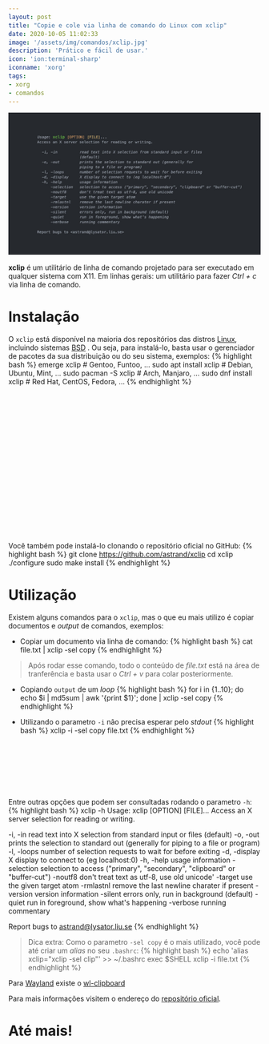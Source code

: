 ```yaml
---
layout: post
title: "Copie e cole via linha de comando do Linux com xclip"
date: 2020-10-05 11:02:33
image: '/assets/img/comandos/xclip.jpg'
description: 'Prático e fácil de usar.'
icon: 'ion:terminal-sharp'
iconname: 'xorg'
tags:
- xorg
- comandos
---
```


![Copie e cole via linha de comando do Linux com xclip](/assets/img/comandos/xclip.jpg)

**xclip** é um utilitário de linha de comando projetado para ser executado em qualquer sistema com X11. Em linhas gerais: um utilitário para fazer *Ctrl + c* via linha de comando.

# Instalação
O `xclip` está disponível na maioria dos repositórios das distros [Linux](https://terminalroot.com.br/tags/linux), incluindo sistemas [BSD](https://terminalroot.com.br/tags/#bsd) . Ou seja, para instalá-lo, basta usar o gerenciador de pacotes da sua distribuição ou do seu sistema, exemplos:
{% highlight bash %}
emerge xclip # Gentoo, Funtoo, ...
sudo apt install xclip # Debian, Ubuntu, Mint, ...
sudo pacman -S xclip # Arch, Manjaro, ...
sudo dnf install xclip # Red Hat, CentOS, Fedora, ...
{% endhighlight %}

<!-- QUADRADO -->
<script async src="//pagead2.googlesyndication.com/pagead/js/adsbygoogle.js"></script>
<ins class="adsbygoogle"
style="display:inline-block;width:336px;height:280px"
data-ad-client="ca-pub-2838251107855362"
data-ad-slot="5351066970"></ins>
<script>
(adsbygoogle = window.adsbygoogle || []).push({});
</script>

Você também pode instalá-lo clonando o repositório oficial no GitHub:
{% highlight bash %}
git clone https://github.com/astrand/xclip
cd xclip
./configure
sudo make install
{% endhighlight %}

# Utilização
Existem alguns comandos para o `xclip`, mas o que eu mais utilizo é copiar documentos e *output* de comandos, exemplos:
+ Copiar um documento via linha de comando:
{% highlight bash %}
cat file.txt | xclip -sel copy
{% endhighlight %}
> Após rodar esse comando, todo o conteúdo de *file.txt* está na área de tranferência e basta usar o *Ctrl + v* para colar posteriormente.

+ Copiando `output` de um *loop*
{% highlight bash %}
for i in {1..10}; do echo $i | md5sum | awk '{print $1}'; done | xclip -sel copy
{% endhighlight %}

+ Utilizando o parametro `-i` não precisa esperar pelo *stdout*
{% highlight bash %}
xclip -i -sel copy file.txt
{% endhighlight %}

<!-- MINI ANÚNCIO -->
<script async src="//pagead2.googlesyndication.com/pagead/js/adsbygoogle.js"></script>
<!-- Games Root -->
<ins class="adsbygoogle"
style="display:inline-block;width:730px;height:95px"
data-ad-client="ca-pub-2838251107855362"
data-ad-slot="5351066970"></ins>
<script>
(adsbygoogle = window.adsbygoogle || []).push({});
</script>

Entre outras opções que podem ser consultadas rodando o parametro `-h`:
{% highlight bash %}
xclip -h
Usage: xclip [OPTION] [FILE]...
Access an X server selection for reading or writing.

  -i, -in          read text into X selection from standard input or files
                   (default)
  -o, -out         prints the selection to standard out (generally for
                   piping to a file or program)
  -l, -loops       number of selection requests to wait for before exiting
  -d, -display     X display to connect to (eg localhost:0)
  -h, -help        usage information
      -selection   selection to access ("primary", "secondary", "clipboard" or "buffer-cut")
      -noutf8      don't treat text as utf-8, use old unicode'
      -target      use the given target atom
      -rmlastnl    remove the last newline charater if present
      -version     version information
      -silent      errors only, run in background (default)
      -quiet       run in foreground, show what's happening
      -verbose     running commentary

Report bugs to <astrand@lysator.liu.se>
{% endhighlight %}

> Dica extra: Como o parametro `-sel copy` é o mais utilizado, você pode até criar um *alias* no seu `.bashrc`:
{% highlight bash %}
echo 'alias xclip="xclip -sel clip"' >> ~/.bashrc
exec $SHELL
xclip -i file.txt
{% endhighlight %}

Para [Wayland](https://terminalroot.com.br/2020/05/personalize-o-seu-ubuntu-com-wayland-sway-ulauncher-waybar.html) existe o [wl-clipboard](https://github.com/bugaevc/wl-clipboard)

Para mais informações visitem o endereço do [repositório oficial](https://github.com/astrand/xclip).

# Até mais!

<!-- RETANGULO LARGO 2 -->
<script async src="//pagead2.googlesyndication.com/pagead/js/adsbygoogle.js"></script>
<ins class="adsbygoogle"
style="display:block; text-align:center;"
data-ad-layout="in-article"
data-ad-format="fluid"
data-ad-client="ca-pub-2838251107855362"
data-ad-slot="8549252987"></ins>
<script>
(adsbygoogle = window.adsbygoogle || []).push({});
</script>

